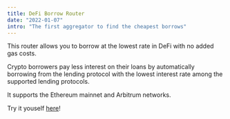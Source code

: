```yaml
---
title: DeFi Borrow Router
date: "2022-01-07"
intro: "The first aggregator to find the cheapest borrows"
---
```

This router allows you to borrow at the lowest rate in DeFi with no added gas costs.

Crypto borrowers pay less interest on their loans by automatically borrowing from the lending protocol with the lowest interest rate among the supported lending protocols.

 It supports the Ethereum mainnet and Arbitrum networks.

Try it youself [here](https://router.greenwood.finance/)!


